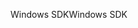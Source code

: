 <span data-ttu-id="820da-101">Windows SDK</span><span class="sxs-lookup"><span data-stu-id="820da-101">Windows SDK</span></span>